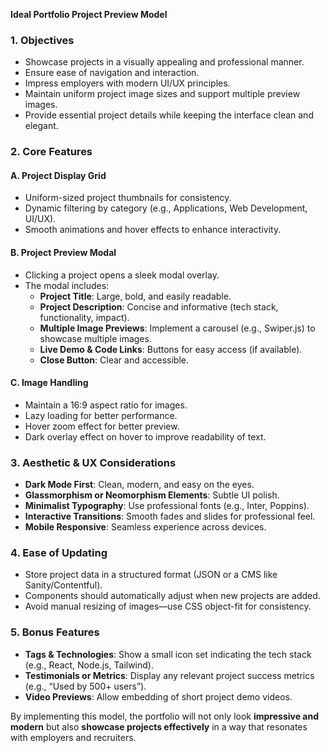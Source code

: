 **Ideal Portfolio Project Preview Model**

### **1. Objectives**
- Showcase projects in a visually appealing and professional manner.
- Ensure ease of navigation and interaction.
- Impress employers with modern UI/UX principles.
- Maintain uniform project image sizes and support multiple preview images.
- Provide essential project details while keeping the interface clean and elegant.

### **2. Core Features**

#### **A. Project Display Grid**
- Uniform-sized project thumbnails for consistency.
- Dynamic filtering by category (e.g., Applications, Web Development, UI/UX).
- Smooth animations and hover effects to enhance interactivity.

#### **B. Project Preview Modal**
- Clicking a project opens a sleek modal overlay.
- The modal includes:
  - **Project Title**: Large, bold, and easily readable.
  - **Project Description**: Concise and informative (tech stack, functionality, impact).
  - **Multiple Image Previews**: Implement a carousel (e.g., Swiper.js) to showcase multiple images.
  - **Live Demo & Code Links**: Buttons for easy access (if available).
  - **Close Button**: Clear and accessible.

#### **C. Image Handling**
- Maintain a 16:9 aspect ratio for images.
- Lazy loading for better performance.
- Hover zoom effect for better preview.
- Dark overlay effect on hover to improve readability of text.

### **3. Aesthetic & UX Considerations**
- **Dark Mode First**: Clean, modern, and easy on the eyes.
- **Glassmorphism or Neomorphism Elements**: Subtle UI polish.
- **Minimalist Typography**: Use professional fonts (e.g., Inter, Poppins).
- **Interactive Transitions**: Smooth fades and slides for professional feel.
- **Mobile Responsive**: Seamless experience across devices.

### **4. Ease of Updating**
- Store project data in a structured format (JSON or a CMS like Sanity/Contentful).
- Components should automatically adjust when new projects are added.
- Avoid manual resizing of images—use CSS object-fit for consistency.

### **5. Bonus Features**
- **Tags & Technologies**: Show a small icon set indicating the tech stack (e.g., React, Node.js, Tailwind).
- **Testimonials or Metrics**: Display any relevant project success metrics (e.g., “Used by 500+ users”).
- **Video Previews**: Allow embedding of short project demo videos.

By implementing this model, the portfolio will not only look **impressive and modern** but also **showcase projects effectively** in a way that resonates with employers and recruiters.

